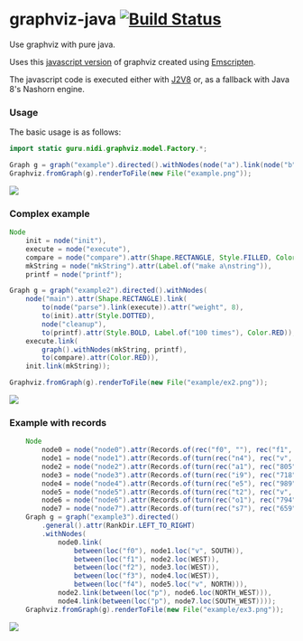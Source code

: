 # graphviz-java [![Build Status](https://travis-ci.org/nidi3/graphviz-java.svg)](https://travis-ci.org/nidi3/graphviz-java)
Use graphviz with pure java.

Uses this [javascript version](https://github.com/mdaines/viz.js) of graphviz created using 
[Emscripten](https://github.com/kripken/emscripten).

The javascript code is executed either with [J2V8](https://github.com/eclipsesource/J2V8) or, 
as a fallback with Java 8's Nashorn engine.

### Usage
The basic usage is as follows:
  
```java
import static guru.nidi.graphviz.model.Factory.*;

Graph g = graph("example").directed().withNodes(node("a").link(node("b")));
Graphviz.fromGraph(g).renderToFile(new File("example.png"));
```
![](https://raw.githubusercontent.com/nidi3/graphviz-java/master/example/ex1.png)

### Complex example

```java
Node
    init = node("init"),
    execute = node("execute"),
    compare = node("compare").attr(Shape.RECTANGLE, Style.FILLED, Color.hsv(.7, .3, 1.0)),
    mkString = node("mkString").attr(Label.of("make a\nstring")),
    printf = node("printf");

Graph g = graph("example2").directed().withNodes(
    node("main").attr(Shape.RECTANGLE).link(
        to(node("parse").link(execute)).attr("weight", 8),
        to(init).attr(Style.DOTTED),
        node("cleanup"),
        to(printf).attr(Style.BOLD, Label.of("100 times"), Color.RED)),
    execute.link(
        graph().withNodes(mkString, printf),
        to(compare).attr(Color.RED)),
    init.link(mkString));

Graphviz.fromGraph(g).renderToFile(new File("example/ex2.png"));
```
![](https://raw.githubusercontent.com/nidi3/graphviz-java/master/example/ex2.png)

### Example with records

```java
    Node
        node0 = node("node0").attr(Records.of(rec("f0", ""), rec("f1", ""), rec("f2", ""), rec("f3", ""), rec("f4", ""))),
        node1 = node("node1").attr(Records.of(turn(rec("n4"), rec("v", "719"), rec("")))),
        node2 = node("node2").attr(Records.of(turn(rec("a1"), rec("805"), rec("p","")))),
        node3 = node("node3").attr(Records.of(turn(rec("i9"), rec("718"), rec("")))),
        node4 = node("node4").attr(Records.of(turn(rec("e5"), rec("989"), rec("p","")))),
        node5 = node("node5").attr(Records.of(turn(rec("t2"), rec("v", "959"), rec("")))),
        node6 = node("node6").attr(Records.of(turn(rec("o1"), rec("794"), rec("")))),
        node7 = node("node7").attr(Records.of(turn(rec("s7"), rec("659"), rec(""))));
    Graph g = graph("example3").directed()
        .general().attr(RankDir.LEFT_TO_RIGHT)
        .withNodes(
            node0.link(
                between(loc("f0"), node1.loc("v", SOUTH)),
                between(loc("f1"), node2.loc(WEST)),
                between(loc("f2"), node3.loc(WEST)),
                between(loc("f3"), node4.loc(WEST)),
                between(loc("f4"), node5.loc("v", NORTH))),
            node2.link(between(loc("p"), node6.loc(NORTH_WEST))),
            node4.link(between(loc("p"), node7.loc(SOUTH_WEST))));
    Graphviz.fromGraph(g).renderToFile(new File("example/ex3.png"));
```
![](https://raw.githubusercontent.com/nidi3/graphviz-java/master/example/ex3.png)
